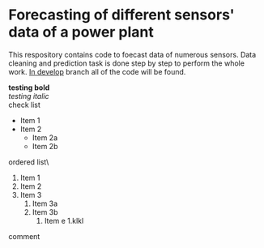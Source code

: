# Forecasting of different sensors' data of a power plant

This respository contains code to foecast data of numerous sensors. Data cleaning and prediction task is done step by step to perform the whole work. [In develop](https://github.com/atifkarim/Time-Series-Forecasting-of-a-Power-Plant/tree/develop) branch all of the code will be found.



**testing bold**\
*testing italic*
\
check list
* Item 1
* Item 2
  * Item 2a
  * Item 2b

ordered list\
1. Item 1
1. Item 2
1. Item 3
   1. Item 3a
   1. Item 3b
      1. Item e
         1.klkl
       
      
      
      

comment
<!--- comment this line --->

